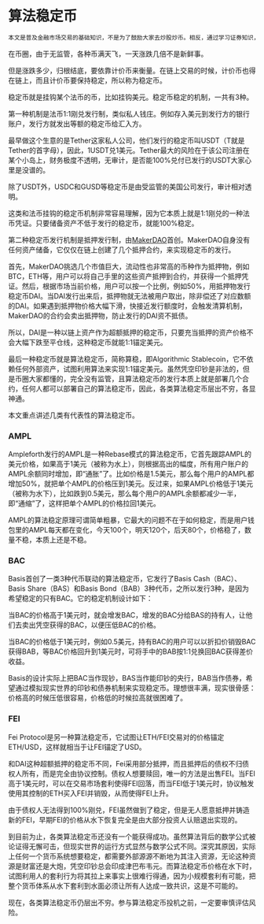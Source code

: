 # 算法稳定币

```alert type=caution title=注意
本文是普及金融市场交易的基础知识，不是为了鼓励大家去炒股炒币。相反，通过学习证券知识，理解衍生品原理，可以更好地认识市场风险，自觉放弃杠杆赌博暴富等不切实际的幻想，避免落入各种理财、带单、空气币等诈骗套路。本文一切内容均不构成任何投资意见或建议。
```

在币圈，由于无监管，各种币满天飞，一天涨跌几倍不是新鲜事。

但是涨跌多少，归根结底，要依靠计价币来衡量。在链上交易的时候，计价币也得在链上，而且计价币要保持稳定，所以称为稳定币。

稳定币就是挂钩某个法币的币，比如挂钩美元。稳定币稳定的机制，一共有3种。

第一种机制是法币1:1刚兑发行制，类似私人钱庄。例如存入美元到发行方的银行账户，发行方就发出等额的稳定币给汇入方。

最早做这个生意的是Tether这家私人公司，他们发行的稳定币叫USDT（T就是Tether的首字母），因此，1USDT兑1美元。Tether最大的风险在于该公司注册在某个小岛上，财务极度不透明，无审计，是否能100%兑付已发行的USDT大家心里是没谱的。

除了USDT外，USDC和GUSD等稳定币是由受监管的美国公司发行，审计相对透明。

这类和法币挂钩的稳定币机制非常容易理解，因为它本质上就是1:1刚兑的一种法币凭证。只要储备资产不低于发行的稳定币，就能100%稳定。

第二种稳定币发行机制是抵押发行制，由[MakerDAO](https://makerdao.com/)首创。MakerDAO自身没有任何资产储备，它仅仅在链上创建了几个抵押合约，来实现稳定币的发行。

首先，MakerDAO挑选几个市值巨大，流动性也非常高的币种作为抵押物，例如BTC，ETH等，用户可以将自己手里的这些资产抵押到合约，并获得一个抵押凭证。然后，根据市场当前价格，用户可以按一个比例，例如50%，用抵押物发行稳定币DAI。当DAI发行出来后，抵押物就无法被用户取出，除非偿还了对应数额的DAI。如果遇到抵押物价格大幅下滑，快接近发行额度时，会触发清算机制，MakerDAO的合约会卖出抵押物，防止发行的DAI资不抵债。

所以，DAI是一种以链上资产作为超额抵押的稳定币，只要充当抵押的资产价格不会大幅下跌至平仓线，这种稳定币就能1:1锚定美元。

最后一种稳定币就是算法稳定币，简称算稳，即Algorithmic Stablecoin，它不依赖任何外部资产，试图利用算法来实现1:1锚定美元。虽然凭空印钞是非法的，但是币圈大家都懂的，完全没有监管，且算法稳定币的发行本质上就是部署几个合约，任何人都可以部署自己的算法稳定币，因此，各类算法稳定币层出不穷，各显神通。

本文重点讲述几类有代表性的算法稳定币。

### AMPL

Ampleforth发行的AMPL是一种Rebase模式的算法稳定币，它首先跟踪AMPL的美元价格，如果高于1美元（被称为水上），则根据高出的幅度，所有用户账户的AMPL余额同时增加，即“通胀”了。比如价格是1.5美元，那么每个用户的AMPL都增加50%，就把单个AMPL的价格压到1美元。反过来，如果AMPL价格低于1美元（被称为水下），比如跌到0.5美元，那么每个用户的AMPL余额都减少一半，即“通缩”了，这样把单个AMPL的价格拉回1美元。

AMPL的算法稳定原理可谓简单粗暴，它最大的问题不在于如何稳定，而是用户钱包里的AMPL每天都在变化，今天100个，明天120个，后天80个，价格稳了，数量不稳，本质上还是不稳。

### BAC

Basis首创了一类3种代币联动的算法稳定币，它发行了Basis Cash（BAC）、Basis Share（BAS）和Basis Bond（BAB）3种代币，之所以发行3种，是因为希望稳定的只有BAC。它的稳定机制设计如下：

当BAC的价格高于1美元时，就会增发BAC，增发的BAC分给BAS的持有人，让他们去卖出凭空获得的BAC，以便压低BAC的价格。

当BAC的价格低于1美元时，例如0.5美元，持有BAC的用户可以以折扣价销毁BAC获得BAB，等BAC价格回升到1美元时，可将手中的BAB按1:1兑换回BAC获得差价收益。

Basis的设计实际上把BAC当作现钞，BAS当作能印钞的央行，BAB当作债券，希望通过模拟现实世界的印钞和债券机制来实现稳定币。理想很丰满，现实很骨感：价格高的时候压低很容易，价格低的时候拉高就很困难了。

### FEI

Fei Protocol是另一种算法稳定币，它试图让ETH/FEI交易对的价格锚定ETH/USD，这样就相当于让FEI锚定了USD。

和DAI这种超额抵押的稳定币不同，Fei采用部分抵押，而且抵押后的债权不归债权人所有，而是完全由协议控制。债权人想要赎回，唯一的方法是出售FEI。当FEI高于1美元时，可以在交易市场套利使得FEI回落，而当FEI低于1美元时，协议触发使用其控制的ETH买入FEI并销毁，从而使得FEI上升。

由于债权人无法得到100%刚兑，FEI虽然做到了稳定，但是无人愿意抵押并铸造新的FEI，早期FEI的价格从水下恢复完全是由大部分投资人认赔退出实现的。

到目前为止，各类算法稳定币还没有一个能获得成功。虽然算法背后的数学公式被论证得无懈可击，但现实世界的运行方式显然与数学公式不同。深究其原因，实际上任何一个货币系统想要稳定，都需要外部源源不断地为其注入资源，无论这种资源是财富还是大炮，凭空印钞总会印成津巴布韦元。而算法稳定币价格在水下时，试图利用人的套利行为将其拉上来事实上很难行得通，因为小规模套利有可能，把整个货币体系从水下套利到水面必须让所有人达成一致共识，这是不可能的。

现在，各类算法稳定币仍层出不穷。参与算法稳定币投机之前，一定要审慎评估风险。
